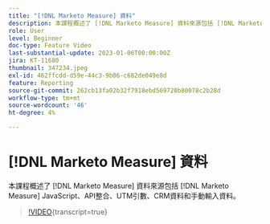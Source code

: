 ```yaml
---
title: "[!DNL Marketo Measure] 資料"
description: 本課程概述了 [!DNL Marketo Measure] 資料來源包括 [!DNL Marketo Measure] JavaScript、API整合、UTM引數、CRM資料和手動輸入資料。
role: User
level: Beginner
doc-type: Feature Video
last-substantial-update: 2023-01-06T00:00:00Z
jira: KT-11680
thumbnail: 347234.jpeg
exl-id: 462ffcdd-d59e-44c3-9b06-c682de049e8d
feature: Reporting
source-git-commit: 262cb13fa02b32f7918ebd569720b80078c2b28d
workflow-type: tm+mt
source-wordcount: '46'
ht-degree: 4%

---
```


# [!DNL Marketo Measure] 資料

本課程概述了 [!DNL Marketo Measure] 資料來源包括 [!DNL Marketo Measure] JavaScript、API整合、UTM引數、CRM資料和手動輸入資料。

>[!VIDEO](https://video.tv.adobe.com/v/347234/?learn=on){transcript=true}
